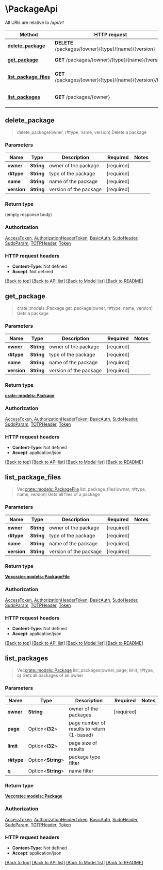# \PackageApi

All URIs are relative to */api/v1*

Method | HTTP request | Description
------------- | ------------- | -------------
[**delete_package**](PackageApi.md#delete_package) | **DELETE** /packages/{owner}/{type}/{name}/{version} | Delete a package
[**get_package**](PackageApi.md#get_package) | **GET** /packages/{owner}/{type}/{name}/{version} | Gets a package
[**list_package_files**](PackageApi.md#list_package_files) | **GET** /packages/{owner}/{type}/{name}/{version}/files | Gets all files of a package
[**list_packages**](PackageApi.md#list_packages) | **GET** /packages/{owner} | Gets all packages of an owner



## delete_package

> delete_package(owner, r#type, name, version)
Delete a package

### Parameters


Name | Type | Description  | Required | Notes
------------- | ------------- | ------------- | ------------- | -------------
**owner** | **String** | owner of the package | [required] |
**r#type** | **String** | type of the package | [required] |
**name** | **String** | name of the package | [required] |
**version** | **String** | version of the package | [required] |

### Return type

 (empty response body)

### Authorization

[AccessToken](../README.md#AccessToken), [AuthorizationHeaderToken](../README.md#AuthorizationHeaderToken), [BasicAuth](../README.md#BasicAuth), [SudoHeader](../README.md#SudoHeader), [SudoParam](../README.md#SudoParam), [TOTPHeader](../README.md#TOTPHeader), [Token](../README.md#Token)

### HTTP request headers

- **Content-Type**: Not defined
- **Accept**: Not defined

[[Back to top]](#) [[Back to API list]](../README.md#documentation-for-api-endpoints) [[Back to Model list]](../README.md#documentation-for-models) [[Back to README]](../README.md)


## get_package

> crate::models::Package get_package(owner, r#type, name, version)
Gets a package

### Parameters


Name | Type | Description  | Required | Notes
------------- | ------------- | ------------- | ------------- | -------------
**owner** | **String** | owner of the package | [required] |
**r#type** | **String** | type of the package | [required] |
**name** | **String** | name of the package | [required] |
**version** | **String** | version of the package | [required] |

### Return type

[**crate::models::Package**](Package.md)

### Authorization

[AccessToken](../README.md#AccessToken), [AuthorizationHeaderToken](../README.md#AuthorizationHeaderToken), [BasicAuth](../README.md#BasicAuth), [SudoHeader](../README.md#SudoHeader), [SudoParam](../README.md#SudoParam), [TOTPHeader](../README.md#TOTPHeader), [Token](../README.md#Token)

### HTTP request headers

- **Content-Type**: Not defined
- **Accept**: application/json

[[Back to top]](#) [[Back to API list]](../README.md#documentation-for-api-endpoints) [[Back to Model list]](../README.md#documentation-for-models) [[Back to README]](../README.md)


## list_package_files

> Vec<crate::models::PackageFile> list_package_files(owner, r#type, name, version)
Gets all files of a package

### Parameters


Name | Type | Description  | Required | Notes
------------- | ------------- | ------------- | ------------- | -------------
**owner** | **String** | owner of the package | [required] |
**r#type** | **String** | type of the package | [required] |
**name** | **String** | name of the package | [required] |
**version** | **String** | version of the package | [required] |

### Return type

[**Vec<crate::models::PackageFile>**](PackageFile.md)

### Authorization

[AccessToken](../README.md#AccessToken), [AuthorizationHeaderToken](../README.md#AuthorizationHeaderToken), [BasicAuth](../README.md#BasicAuth), [SudoHeader](../README.md#SudoHeader), [SudoParam](../README.md#SudoParam), [TOTPHeader](../README.md#TOTPHeader), [Token](../README.md#Token)

### HTTP request headers

- **Content-Type**: Not defined
- **Accept**: application/json

[[Back to top]](#) [[Back to API list]](../README.md#documentation-for-api-endpoints) [[Back to Model list]](../README.md#documentation-for-models) [[Back to README]](../README.md)


## list_packages

> Vec<crate::models::Package> list_packages(owner, page, limit, r#type, q)
Gets all packages of an owner

### Parameters


Name | Type | Description  | Required | Notes
------------- | ------------- | ------------- | ------------- | -------------
**owner** | **String** | owner of the packages | [required] |
**page** | Option<**i32**> | page number of results to return (1-based) |  |
**limit** | Option<**i32**> | page size of results |  |
**r#type** | Option<**String**> | package type filter |  |
**q** | Option<**String**> | name filter |  |

### Return type

[**Vec<crate::models::Package>**](Package.md)

### Authorization

[AccessToken](../README.md#AccessToken), [AuthorizationHeaderToken](../README.md#AuthorizationHeaderToken), [BasicAuth](../README.md#BasicAuth), [SudoHeader](../README.md#SudoHeader), [SudoParam](../README.md#SudoParam), [TOTPHeader](../README.md#TOTPHeader), [Token](../README.md#Token)

### HTTP request headers

- **Content-Type**: Not defined
- **Accept**: application/json

[[Back to top]](#) [[Back to API list]](../README.md#documentation-for-api-endpoints) [[Back to Model list]](../README.md#documentation-for-models) [[Back to README]](../README.md)

